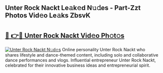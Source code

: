 ## Unter Rock Nackt Le𝚊k𝚎d N𝚞𝚍es - Part-Zzt Photos Vid𝚎o Le𝚊ks ZbsvK

# <h2><a href="http://fb4vzi.evod.top/?m=Unter+Rock+Nackt">🔗 👉🔴 Unter Rock Nackt Vid𝚎o Ph𝚘t𝚘s</a></h2>

[![Unter Rock Nackt N𝚞d𝚎s](https://i.imgur.com/8V9OHl7.gif)](http://fb4vzi.evod.top/?m=Unter+Rock+Nackt)
Online personality Unter Rock Nackt who shares lifestyle and dance-themed content, including solo and collaborative dance performances and vlogs. Influential entrepreneur Unter Rock Nackt, celebrated for their innovative business ideas and entrepreneurial spirit. 
